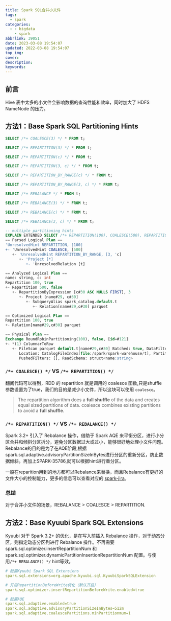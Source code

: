 ```yaml
---
title: Spark SQL合并小文件
tags:
  - spark
categories:
  - - bigdata
    - spark
abbrlink: 39051
date: 2023-03-08 19:54:07
updated: 2022-03-08 19:54:07
top_img:
cover:
description:
keywords:
---
```


## 前言

Hive 表中太多的小文件会影响数据的查询性能和效率，同时加大了 HDFS NameNode 的压力。



## 方法1：Base Spark SQL Partitioning Hints

```sql
SELECT /*+ COALESCE(3) */ * FROM t;

SELECT /*+ REPARTITION(3) */ * FROM t;

SELECT /*+ REPARTITION(c) */ * FROM t;

SELECT /*+ REPARTITION(3, c) */ * FROM t;

SELECT /*+ REPARTITION_BY_RANGE(c) */ * FROM t;

SELECT /*+ REPARTITION_BY_RANGE(3, c) */ * FROM t;

SELECT /*+ REBALANCE */ * FROM t;

SELECT /*+ REBALANCE(3) */ * FROM t;

SELECT /*+ REBALANCE(c) */ * FROM t;

SELECT /*+ REBALANCE(3, c) */ * FROM t;

-- multiple partitioning hints
EXPLAIN EXTENDED SELECT /*+ REPARTITION(100), COALESCE(500), REPARTITION_BY_RANGE(3, c) */ * FROM t;
== Parsed Logical Plan ==
'UnresolvedHint REPARTITION, [100]
+- 'UnresolvedHint COALESCE, [500]
   +- 'UnresolvedHint REPARTITION_BY_RANGE, [3, 'c]
      +- 'Project [*]
         +- 'UnresolvedRelation [t]

== Analyzed Logical Plan ==
name: string, c: int
Repartition 100, true
+- Repartition 500, false
   +- RepartitionByExpression [c#30 ASC NULLS FIRST], 3
      +- Project [name#29, c#30]
         +- SubqueryAlias spark_catalog.default.t
            +- Relation[name#29,c#30] parquet

== Optimized Logical Plan ==
Repartition 100, true
+- Relation[name#29,c#30] parquet

== Physical Plan ==
Exchange RoundRobinPartitioning(100), false, [id=#121]
+- *(1) ColumnarToRow
   +- FileScan parquet default.t[name#29,c#30] Batched: true, DataFilters: [], Format: Parquet,
      Location: CatalogFileIndex[file:/spark/spark-warehouse/t], PartitionFilters: [],
      PushedFilters: [], ReadSchema: struct<name:string>
```



### `/*+ COALESCE() */`  VS  `/*+ REPARTITION() */`

翻阅代码可以得到，RDD 的 repartition 就是调用的 coalesce 函数,只是shuffle 参数设置为了true，我们的目的是减少小文件，所以这块可以使用 `coalesce`。

> The repartition algorithm does a **full shuffle** of the data and creates equal sized partitions of data. coalesce combines existing partitions to avoid a **full shuffle**.

### `/*+ REPARTITION() */` VS `/*+ REBALANCE() */`

Spark 3.2+ 引入了 Rebalance 操作，借助于 Spark AQE 来平衡分区，进行小分区合并和倾斜分区拆分，避免分区数据过大或过小，能够很好地处理小文件问题。 Rebalance的目的是为了在AQE阶段,根据spark.sql.adaptive.advisoryPartitionSizeInBytes进行分区的重新分区，防止数据倾斜。再加上SPARK-35786,就可以根据hint进行重分区。

一般在reparition用到的地方都可以Rebalance来替换，而且Rebalance有更好的文件大小的控制能力，更多的信息可以查看对应的 [spark-jira](https://issues.apache.org/jira/browse/SPARK-35725?spm=a2c6h.12873639.article-detail.7.1e1e6422yF136F)。

### 总结

对于合并小文件的场景，REBALANCE > COALESCE > REPARTITION.



## 方法2：Base Kyuubi Spark SQL Extensions

Kyuubi 对于 Spark 3.2+ 的优化，是在写入前插入 Rebalance 操作，对于动态分区，则指定动态分区列进行 Rebalance 操作。不再需要 spark.sql.optimizer.insertRepartitionNum 和spark.sql.optimizer.dynamicPartitionInsertionRepartitionNum 配置。与使用`/*+ REBALANCE() */` hint等效。

```yaml
# 配置Kyuubi Spark SQL Extensions
spark.sql.extensions=org.apache.kyuubi.sql.KyuubiSparkSQLExtension

# 开启RepartitionBeforeWrite优化（默认开启）
spark.sql.optimizer.insertRepartitionBeforeWrite.enabled=true

# 配置AQE 
spark.sql.adaptive.enabled=true 
spark.sql.adaptive.advisoryPartitionSizeInBytes=512m 
spark.sql.adaptive.coalescePartitions.minPartitionmum=1 
```

